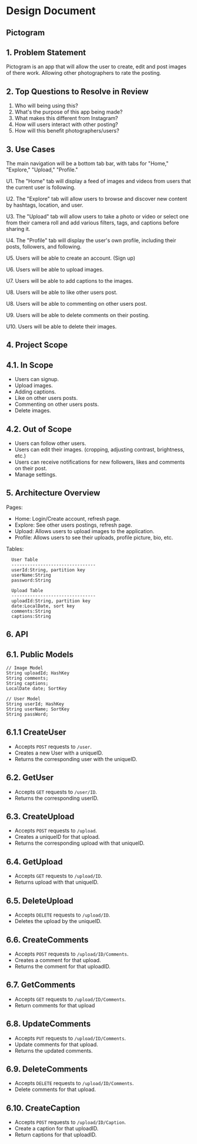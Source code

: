 # Design Document

## Pictogram

## 1. Problem Statement
Pictogram is an app that will allow the user to create, edit and post images of there work. Allowing other photographers to 
rate the posting. 

## 2. Top Questions to Resolve in Review
1. Who will being using this?
2. What's the purpose of this app being made?
3. What makes this different from Instagram?
4. How will users interact with other posting?
5. How will this benefit photographers/users?

## 3. Use Cases
The main navigation will be a bottom tab bar, with tabs for "Home," "Explore," "Upload," "Profile."

U1. The "Home" tab will display a feed of images and videos from users that the current user is following.

U2. The "Explore" tab will allow users to browse and discover new content by hashtags, location, and user.

U3. The "Upload" tab will allow users to take a photo or video or select one from their camera roll and add various filters, tags, and captions before sharing it.

U4. The "Profile" tab will display the user's own profile, including their posts, followers, and following.

U5. Users will be able to create an account. (Sign up)

U6. Users will be able to upload images.

U7. Users will be able to add captions to the images.

U8. Users will be able to like other users post.

U8. Users will be able to commenting on other users post.

U9. Users will be able to delete comments on their posting.

U10. Users will be able to delete their images.

## 4. Project Scope
## 4.1. In Scope
* Users can signup.
* Upload images.
* Adding captions.
* Like on other users posts.
* Commenting on other users posts.
* Delete images.

## 4.2. Out of Scope
* Users can follow other users.
* Users can edit their images. (cropping, adjusting contrast, brightness, etc.)
* Users can receive notifications for new followers, likes and comments on their post.
* Manage settings.

## 5. Architecture Overview
Pages:
* Home: Login/Create account, refresh page.
* Explore: See other users postings, refresh page.
* Upload: Allows users to upload images to the application.
* Profile: Allows users to see their uploads, profile picture, bio, etc.

Tables: 
```
  User Table
  --------------------------------
  userId:String, partition key 
  userName:String
  password:String
```

```
  Upload Table
  --------------------------------
  uploadId:String, partition key
  date:LocalDate, sort key
  comments:String
  captions:String
```
## 6. API
## 6.1. Public Models
```
// Image Model
String uploadId; HashKey
String comments;
String captions;
LocalDate date; SortKey
```
``` 
// User Model
String userId; HashKey
String userName; SortKey
String passWord;
```
## 6.1.1 CreateUser
* Accepts `POST` requests to `/user`.
* Creates a new User with a uniqueID.
* Returns the corresponding user with the uniqueID.
## 6.2. GetUser
* Accepts `GET` requests to `/user/ID`.
* Returns the corresponding userID.
## 6.3. CreateUpload
* Accepts `POST` requests to `/upload`.
* Creates a uniqueID for that upload.
* Returns the corresponding upload with that uniqueID.
## 6.4. GetUpload
* Accepts `GET` requests to `/upload/ID`.
* Returns upload with that uniqueID.
## 6.5. DeleteUpload
* Accepts `DELETE` requests to `/upload/ID`.
* Deletes the upload by the uniqueID.
## 6.6. CreateComments
* Accepts `POST` requests to `/upload/ID/Comments`.
* Creates a comment for that upload.
* Returns the comment for that uploadID.
## 6.7. GetComments
* Accepts `GET` requests to `/upload/ID/Comments`.
* Return comments for that upload
## 6.8. UpdateComments
* Accepts `PUT` requests to `/upload/ID/Comments`.
* Update comments for that upload.
* Returns the updated comments.
## 6.9. DeleteComments
* Accepts `DELETE` requests to `/upload/ID/Comments`.
* Delete comments for that upload.
## 6.10. CreateCaption
* Accepts `POST` requests to `/upload/ID/Caption`.
* Create a caption for that uploadID.
* Return captions for that uploadID.


